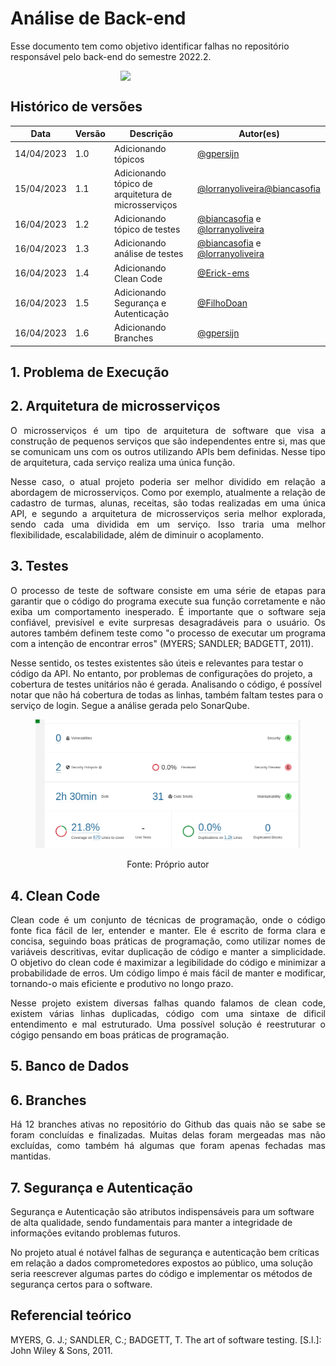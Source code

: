 # Análise de Back-end

Esse documento tem como objetivo identificar falhas no repositório responsável pelo back-end do semestre 2022.2.

<div style="display: flex; justify-content: center; align-items:center;">
    <img src="./assets/analyze/backend.png" style="width: 30%;">
</div>

## Histórico de versões

| Data       | Versão | Descrição                                           | Autor(es)                                                                                               |
| ---------- | ------ | --------------------------------------------------- | ------------------------------------------------------------------------------------------------------- |
| 14/04/2023 | 1.0    | Adicionando tópicos                                 | [@gpersijn](http://github.com/gpersijn)                                                                 |
| 15/04/2023 | 1.1    | Adicionando tópico de arquitetura de microsserviços | [@lorranyoliveira](https://github.com/lorranyoliveira)[@biancasofia](https://github.com/biancasofia)    |
| 16/04/2023 | 1.2    | Adicionando tópico de testes                        | [@biancasofia](https://github.com/biancasofia) e [@lorranyoliveira](https://github.com/lorranyoliveira) |
| 16/04/2023 | 1.3    | Adicionando análise de testes                       | [@biancasofia](https://github.com/biancasofia) e [@lorranyoliveira](https://github.com/lorranyoliveira) |
| 16/04/2023 | 1.4    | Adicionando Clean Code                              | [@Erick-ems](https://github.com/Erick-ems)                                                              |
| 16/04/2023 | 1.5    | Adicionando Segurança e Autenticação                | [@FilhoDoan](https://github.com/FilhoDoan)                                                              |
| 16/04/2023 | 1.6    | Adicionando Branches                                | [@gpersijn](https://github.com/gpersijn)                                                                |

## 1. Problema de Execução

<p align="justify">

</p>

## 2. Arquitetura de microsserviços

<p align="justify">
O microsserviços é um tipo de arquitetura de software que visa a construção de pequenos serviços que são independentes entre si, mas que se comunicam uns com os outros utilizando APIs bem definidas. Nesse tipo de arquitetura, cada serviço realiza uma única função.
</p>

<p align="justify">
Nesse caso, o atual projeto poderia ser melhor dividido em relação a abordagem de microsserviços. Como por exemplo, atualmente a relação de cadastro de turmas, alunas, receitas, são todas realizadas em uma única API, e segundo a arquitetura de microsserviços seria melhor explorada, sendo cada uma dividida em um serviço. Isso traria uma melhor flexibilidade, escalabilidade, além de diminuir o acoplamento.
</p>

## 3. Testes

<p align="justify">
O processo de teste de software consiste em uma série de etapas para garantir que o código do programa execute sua função corretamente e não exiba um comportamento inesperado. É importante que o software seja confiável, previsível e evite surpresas desagradáveis ​​para o usuário. Os autores também definem teste como "o processo de executar um programa com a intenção de encontrar erros" (MYERS; SANDLER; BADGETT, 2011).

Nesse sentido, os testes existentes são úteis e relevantes para testar o código da API. No entanto, por problemas de configurações do projeto, a cobertura de testes unitários não é gerada. Analisando o código, é possível notar que não há cobertura de todas as linhas, também faltam testes para o serviço de login.
Segue a análise gerada pelo SonarQube.

<figure>

![Análise SonarQube](../assets/analyze/cobertura.png)

  <figcaption style="text-align: center !important">
    Fonte: Próprio autor
  </figcaption>
</figure>

## 4. Clean Code

<p align="justify">
Clean code é um conjunto de técnicas de programação, onde o código fonte fica fácil de ler, entender e manter. Ele é escrito de forma clara e concisa, seguindo boas práticas de programação, como utilizar nomes de variáveis descritivas, evitar duplicação de código e manter a simplicidade. O objetivo do clean code é maximizar a legibilidade do código e minimizar a probabilidade de erros. Um código limpo é mais fácil de manter e modificar, tornando-o mais eficiente e produtivo no longo prazo.
</p>
<p align="justify">
Nesse projeto existem diversas falhas quando falamos de clean code, existem várias linhas
duplicadas, código com uma sintaxe de dificil entendimento e mal estruturado. Uma possível
solução é reestruturar o cógigo pensando em boas práticas de programação.

</p>

## 5. Banco de Dados

## 6. Branches

<p align="justify">
Há 12 branches ativas no repositório do Github das quais não se sabe se foram concluídas e finalizadas. Muitas delas foram mergeadas mas não excluídas, como também há algumas que foram apenas fechadas mas mantidas. 
</p>

## 7. Segurança e Autenticação

<p align ="justify">

Segurança e Autenticação são atributos indispensáveis para um software de alta qualidade, sendo fundamentais para manter a integridade de informações evitando problemas futuros.

No projeto atual é notável falhas de segurança e autenticação bem críticas em relação a dados comprometedores expostos ao público, uma solução seria reescrever algumas partes do código e implementar os métodos de segurança certos para o software.

</p>

## Referencial teórico

MYERS, G. J.; SANDLER, C.; BADGETT, T. The art of software testing. [S.l.]: John
Wiley & Sons, 2011.
